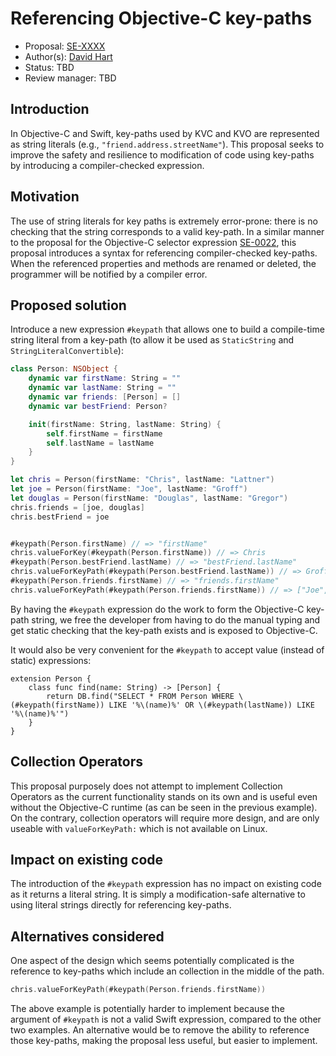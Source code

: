 # Referencing Objective-C key-paths

* Proposal: [SE-XXXX](https://github.com/apple/swift-evolution/blob/master/proposals/XXXX-objc-keypaths.md)
* Author(s): [David Hart](https://github.com/hartbit)
* Status: TBD
* Review manager: TBD

## Introduction

In Objective-C and Swift, key-paths used by KVC and KVO are represented as string literals (e.g., `"friend.address.streetName"`). This proposal seeks to improve the safety and resilience to modification of code using key-paths by introducing a compiler-checked expression.

## Motivation

The use of string literals for key paths is extremely error-prone: there is no checking that the string corresponds to a valid key-path. In a similar manner to the proposal for the Objective-C selector expression [SE-0022](https://github.com/apple/swift-evolution/blob/master/proposals/0022-objc-selectors.md), this proposal introduces a syntax for referencing compiler-checked key-paths. When the referenced properties and methods are renamed or deleted, the programmer will be notified by a compiler error.

## Proposed solution

Introduce a new expression `#keypath` that allows one to build a compile-time string literal from a key-path (to allow it be used as `StaticString` and `StringLiteralConvertible`):

```swift
class Person: NSObject {
	dynamic var firstName: String = ""
	dynamic var lastName: String = ""
	dynamic var friends: [Person] = []
	dynamic var bestFriend: Person?

	init(firstName: String, lastName: String) {
		self.firstName = firstName
		self.lastName = lastName
	}
}

let chris = Person(firstName: "Chris", lastName: "Lattner")
let joe = Person(firstName: "Joe", lastName: "Groff")
let douglas = Person(firstName: "Douglas", lastName: "Gregor")
chris.friends = [joe, douglas]
chris.bestFriend = joe


#keypath(Person.firstName) // => "firstName"
chris.valueForKey(#keypath(Person.firstName)) // => Chris
#keypath(Person.bestFriend.lastName) // => "bestFriend.lastName"
chris.valueForKeyPath(#keypath(Person.bestFriend.lastName)) // => Groff
#keypath(Person.friends.firstName) // => "friends.firstName"
chris.valueForKeyPath(#keypath(Person.friends.firstName)) // => ["Joe", "Douglas"]

```

By having the `#keypath` expression do the work to form the Objective-C key-path string, we free the developer from having to do the manual typing and get static checking that the key-path exists and is exposed to Objective-C.

It would also be very convenient for the `#keypath` to accept value (instead of static) expressions:

```
extension Person {
	class func find(name: String) -> [Person] {
		return DB.find("SELECT * FROM Person WHERE \(#keypath(firstName)) LIKE '%\(name)%' OR \(#keypath(lastName)) LIKE '%\(name)%'")
	}
}
```

## Collection Operators

This proposal purposely does not attempt to implement Collection Operators as the current functionality stands on its own and is useful even without the Objective-C runtime (as can be seen in the previous example). On the contrary, collection operators will require more design, and are only useable with `valueForKeyPath:` which is not available on Linux.

## Impact on existing code

The introduction of the `#keypath` expression has no impact on existing code as it returns a literal string. It is simply a modification-safe alternative to using literal strings directly for referencing key-paths.

## Alternatives considered

One aspect of the design which seems potentially complicated is the reference to key-paths which include an collection in the middle of the path.

```swift
chris.valueForKeyPath(#keypath(Person.friends.firstName))
```

 The above example is potentially harder to implement because the argument of `#keypath` is not a valid Swift expression, compared to the other two examples. An alternative would be to remove the ability to reference those key-paths, making the proposal less useful, but easier to implement.
